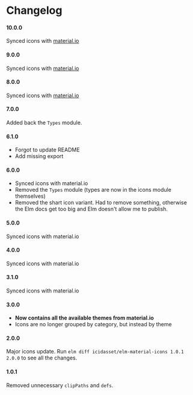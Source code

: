 # Changelog

#### 10.0.0

Synced icons with [material.io](https://material.io/icons)


#### 9.0.0

Synced icons with [material.io](https://material.io/icons)


#### 8.0.0

Synced icons with [material.io](https://material.io/icons)


#### 7.0.0

Added back the `Types` module.


#### 6.1.0

- Forgot to update README
- Add missing export

#### 6.0.0

- Synced icons with material.io
- Removed the `Types` module (types are now in the icons module themselves)
- Removed the shart icon variant. Had to remove something, otherwise the Elm docs get too big and Elm doesn't allow me to publish.


#### 5.0.0

Synced icons with material.io


#### 4.0.0

Synced icons with material.io


#### 3.1.0

Synced icons with material.io

#### 3.0.0

- __Now contains all the available themes from material.io__
- Icons are no longer grouped by category, but instead by theme


#### 2.0.0

Major icons update.
Run `elm diff icidasset/elm-material-icons 1.0.1 2.0.0` to see all the changes.


#### 1.0.1

Removed unnecessary `clipPaths` and `defs`.
